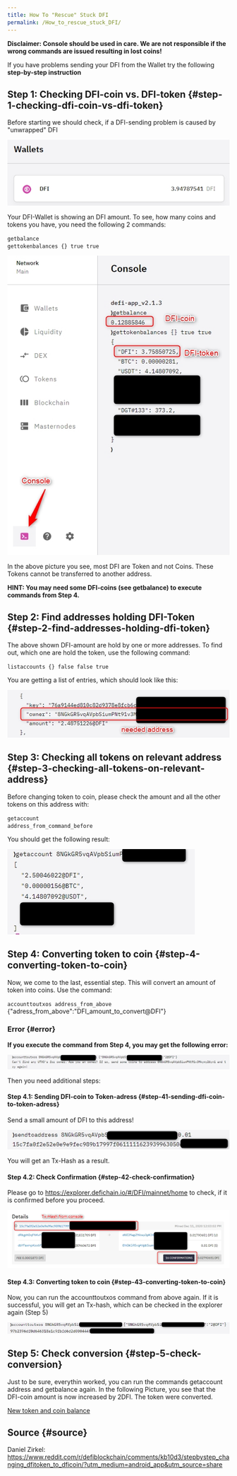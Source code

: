 ```yaml
---
title: How To "Rescue" Stuck DFI
permalink: /How_to_rescue_stuck_DFI/
---
```


**Disclaimer: Console should be used in care. We are not responsible if the wrong commands are issued resulting in lost coins!**

If you have problems sending your DFI from the Wallet try the following **step-by-step instruction**

## Step 1: Checking DFI-coin vs. DFI-token {#step-1-checking-dfi-coin-vs-dfi-token}

Before starting we should check, if a DFI-sending problem is caused by "unwrapped" DFI

![DFI-amount showed in the wallet](./../media/DFI_Wallet.webp)

Your DFI-Wallet is showing an DFI amount. To see, how many coins and tokens you have, you need the following 2 commands:

`getbalance`  
`gettokenbalances {} true true`

![checking DFI-coins vs. DFI-token](./../media/DFI-coins_vs._DFI-token.webp)

In the above picture you see, most DFI are Token and not Coins. These Tokens cannot be transferred to another address.

**HINT: You may need some DFI-coins (see getbalance) to execute commands from Step 4.**

## Step 2: Find addresses holding DFI-Token {#step-2-find-addresses-holding-dfi-token}

The above shown DFI-amount are hold by one or more addresses. To find out, which one are hold the token, use the following command:

`listaccounts {} false false true`

You are getting a list of entries, which should look like this:

![address with DFI-token](./../media/Address_with_DFI-token.webp)

## Step 3: Checking all tokens on relevant address {#step-3-checking-all-tokens-on-relevant-address}

Before changing token to coin, please check the amount and all the other tokens on this address with:

`getaccount`  
`address_from_command_before`

You should get the following result:

![List of tokens on the address](./../media/Tokens_on_address.webp)

## Step 4: Converting token to coin {#step-4-converting-token-to-coin}

Now, we come to the last, essential step. This will convert an amount of token into coins. Use the command:

`accounttoutxos address_from_above` {"adress_from_above":"DFI_amount_to_convert@DFI"}

### Error {#error}

**If you execute the command from Step 4, you may get the following error:**

![Error when changing token to coin](./../media/Error_changing_token_to_coin.webp)

Then you need additional steps:

#### Step 4.1: Sending DFI-coin to Token-adress {#step-41-sending-dfi-coin-to-token-adress}

Send a small amount of DFI to this address!

![Sending DFI-coin to address with token, result is a Tx-hash](./../media/Result_Tx-Hash.webp)

You will get an Tx-Hash as a result.

#### Step 4.2: Check Confirmation {#step-42-check-confirmation}

Please go to <https://explorer.defichain.io/#/DFI/mainnet/home> to check, if it is confirmed before you proceed.

![Confirmations after exection of command](./../media/Check_Confirmation.webp)

#### Step 4.3: Converting token to coin {#step-43-converting-token-to-coin}

Now, you can run the accounttoutxos command from above again. If it is successful, you will get an Tx-hash, which can be checked in the explorer again (Step 5)

![Successful execution of Token-to-Coin conversion](./../media/Token-to-Coin_conversion.webp)

## Step 5: Check conversion {#step-5-check-conversion}

Just to be sure, everythin worked, you can run the commands getaccount address and getbalance again. In the following Picture, you see that the DFI-coin amount is now increased by 2DFI. The token were converted.

[New token and coin balance](./../media/New_Balance.webp)

## Source {#source}

Daniel Zirkel:
<https://www.reddit.com/r/defiblockchain/comments/kb10d3/stepbystep_changing_dfitoken_to_dficoin/?utm_medium=android_app&utm_source=share>
